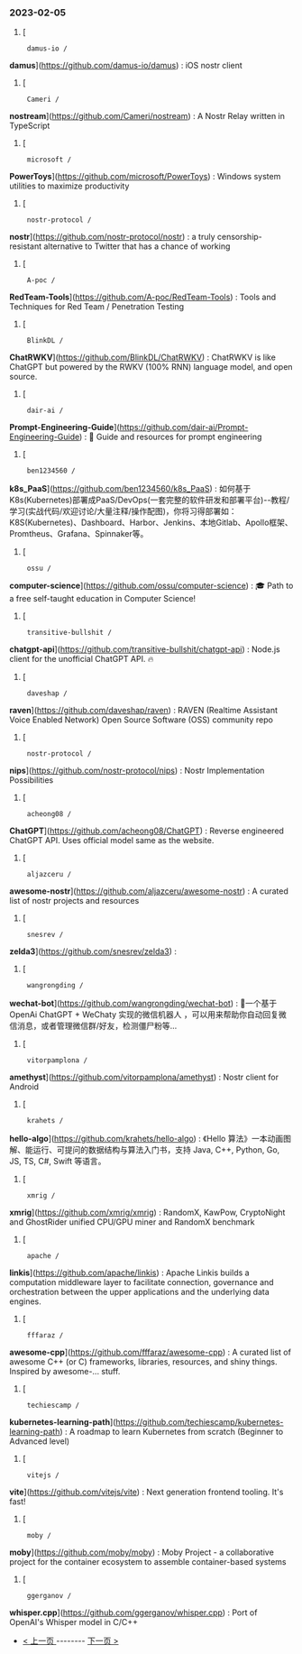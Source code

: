 ### 2023-02-05 
1. [
    

        damus-io /
**damus**](https://github.com/damus-io/damus) : iOS nostr client
1. [
    

        Cameri /
**nostream**](https://github.com/Cameri/nostream) : A Nostr Relay written in TypeScript
1. [
    

        microsoft /
**PowerToys**](https://github.com/microsoft/PowerToys) : Windows system utilities to maximize productivity
1. [
    

        nostr-protocol /
**nostr**](https://github.com/nostr-protocol/nostr) : a truly censorship-resistant alternative to Twitter that has a chance of working
1. [
    

        A-poc /
**RedTeam-Tools**](https://github.com/A-poc/RedTeam-Tools) : Tools and Techniques for Red Team / Penetration Testing
1. [
    

        BlinkDL /
**ChatRWKV**](https://github.com/BlinkDL/ChatRWKV) : ChatRWKV is like ChatGPT but powered by the RWKV (100% RNN) language model, and open source.
1. [
    

        dair-ai /
**Prompt-Engineering-Guide**](https://github.com/dair-ai/Prompt-Engineering-Guide) : 🐙 Guide and resources for prompt engineering
1. [
    

        ben1234560 /
**k8s_PaaS**](https://github.com/ben1234560/k8s_PaaS) : 如何基于K8s(Kubernetes)部署成PaaS/DevOps(一套完整的软件研发和部署平台)--教程/学习(实战代码/欢迎讨论/大量注释/操作配图)，你将习得部署如：K8S(Kubernetes)、Dashboard、Harbor、Jenkins、本地Gitlab、Apollo框架、Promtheus、Grafana、Spinnaker等。
1. [
    

        ossu /
**computer-science**](https://github.com/ossu/computer-science) : 🎓 Path to a free self-taught education in Computer Science!
1. [
    

        transitive-bullshit /
**chatgpt-api**](https://github.com/transitive-bullshit/chatgpt-api) : Node.js client for the unofficial ChatGPT API. 🔥
1. [
    

        daveshap /
**raven**](https://github.com/daveshap/raven) : RAVEN (Realtime Assistant Voice Enabled Network) Open Source Software (OSS) community repo
1. [
    

        nostr-protocol /
**nips**](https://github.com/nostr-protocol/nips) : Nostr Implementation Possibilities
1. [
    

        acheong08 /
**ChatGPT**](https://github.com/acheong08/ChatGPT) : Reverse engineered ChatGPT API. Uses official model same as the website.
1. [
    

        aljazceru /
**awesome-nostr**](https://github.com/aljazceru/awesome-nostr) : A curated list of nostr projects and resources
1. [
    

        snesrev /
**zelda3**](https://github.com/snesrev/zelda3) : 
1. [
    

        wangrongding /
**wechat-bot**](https://github.com/wangrongding/wechat-bot) : 🤖一个基于OpenAi ChatGPT + WeChaty 实现的微信机器人 ，可以用来帮助你自动回复微信消息，或者管理微信群/好友，检测僵尸粉等...
1. [
    

        vitorpamplona /
**amethyst**](https://github.com/vitorpamplona/amethyst) : Nostr client for Android
1. [
    

        krahets /
**hello-algo**](https://github.com/krahets/hello-algo) : 《Hello 算法》一本动画图解、能运行、可提问的数据结构与算法入门书，支持 Java, C++, Python, Go, JS, TS, C#, Swift 等语言。
1. [
    

        xmrig /
**xmrig**](https://github.com/xmrig/xmrig) : RandomX, KawPow, CryptoNight and GhostRider unified CPU/GPU miner and RandomX benchmark
1. [
    

        apache /
**linkis**](https://github.com/apache/linkis) : Apache Linkis builds a computation middleware layer to facilitate connection, governance and orchestration between the upper applications and the underlying data engines.
1. [
    

        fffaraz /
**awesome-cpp**](https://github.com/fffaraz/awesome-cpp) : A curated list of awesome C++ (or C) frameworks, libraries, resources, and shiny things. Inspired by awesome-... stuff.
1. [
    

        techiescamp /
**kubernetes-learning-path**](https://github.com/techiescamp/kubernetes-learning-path) : A roadmap to learn Kubernetes from scratch (Beginner to Advanced level)
1. [
    

        vitejs /
**vite**](https://github.com/vitejs/vite) : Next generation frontend tooling. It's fast!
1. [
    

        moby /
**moby**](https://github.com/moby/moby) : Moby Project - a collaborative project for the container ecosystem to assemble container-based systems
1. [
    

        ggerganov /
**whisper.cpp**](https://github.com/ggerganov/whisper.cpp) : Port of OpenAI's Whisper model in C/C++ 

- [ < 上一页 ](https://github.com/able8/github-trending-daily-record/blob/master/2023-02-04.md) -------- [ 下一页 > ](https://github.com/able8/github-trending-daily-record/blob/master/2023-02-06.md)